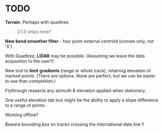 

# TODO

**Terrain**. Perhaps with quadtree.

> 2.1.0 ships here?

**New bend smoother filter** - four point external centroid (convex only, not 'S').

With Quadtree, **LIDAR** may be possible. 
(Assuming we leave the data acquisition to the user?)

New tool to **limit gradients** (range or whole track), retaining elevation of marked points.
(There are options. None are perfect, but we can be easier to use than competition.)

Flythrough respects any azimuth & elevation applied when stationery.

One useful elevation tab tool might be the ability to apply a slope difference to a range of points.

Working offline?

Beware bounding box on tracks crossing the international date line !!
